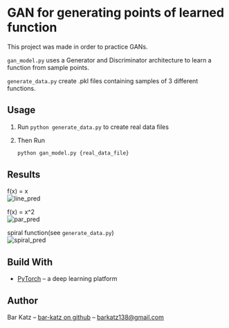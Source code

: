 # GAN for generating points of learned function

This project was made in order to practice GANs.

``gan_model.py`` uses a Generator and Discriminator architecture to learn a function from sample points.

``generate_data.py`` create .pkl files containing samples of 3 different functions.


## Usage

1. Run ``python generate_data.py`` to create real data files

2. Then Run
    ```sh
    python gan_model.py {real_data_file}
    ```

## Results

f(x) = x<br>
![line_pred](https://user-images.githubusercontent.com/33622626/51479649-8929dc80-1d97-11e9-9bcb-404f39444b3f.png)

f(x) = x^2<br>
![par_pred](https://user-images.githubusercontent.com/33622626/51479669-99da5280-1d97-11e9-8b07-fe5c04e4de0d.png)

spiral function(see ``generate_data.py``)<br>
![spiral_pred](https://user-images.githubusercontent.com/33622626/51479685-a5c61480-1d97-11e9-849a-6afb1258ec84.png)

## Build With
* [PyTorch](https://pytorch.org/docs/stable/index.html) – a deep learning platform


## Author

Bar Katz – [bar-katz on github](https://github.com/bar-katz) – barkatz138@gmail.com
